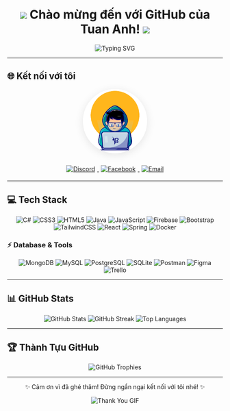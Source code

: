 <h1 align="center">
    <img src="https://media.giphy.com/media/hvRJCLFzcasrR4ia7z/giphy.gif" width="30px"/>
    Chào mừng đến với GitHub của Tuan Anh!
    <img src="https://media.giphy.com/media/hvRJCLFzcasrR4ia7z/giphy.gif" width="30px"/>
</h1>
<p align="center">
    <img src="https://readme-typing-svg.herokuapp.com?color=%2336BCF7&size=24&vCenter=true&width=500&lines=Hello%2C+I'm+Tuan980Blue!;Welcome+to+my+GitHub+Profile!" alt="Typing SVG">
</p>

---

## 🌐 Kết nối với tôi

<div align="center">
    <!-- Ảnh nền GIF động -->
    <img src="https://github.com/Tuan980Blue/Tuan980Blue/blob/6c447a44542048b8b92b50b96fad43bc88b585d2/images/68747470733a2f2f6d65646961302e67697068792e636f6d2f6d656469612f7a68595356436972524565495a744f4e43492f67697068792e676966.gif?raw=true" alt="Profile Image" width="150px" style="border-radius: 50%; box-shadow: 0px 4px 20px rgba(0, 0, 0, 0.1);">

   <!-- Badge kết nối với hiệu ứng  -->
   <div style="margin-top: 20px;">
        <a href="https://discord.gg/NZcQANkG">
            <img src="https://img.shields.io/badge/Discord-%237289DA.svg?style=for-the-badge&logo=discord&logoColor=white" alt="Discord" style="margin: 5px;">
        </a>
        <a href="https://www.facebook.com/tuananhhuflit/">
            <img src="https://img.shields.io/badge/Facebook-%231877F2.svg?style=for-the-badge&logo=Facebook&logoColor=white" alt="Facebook" style="margin: 5px;">
        </a>
        <a href="mailto:tuanmeo980provip@gmail.com">
            <img src="https://img.shields.io/badge/Gmail-D14836?style=for-the-badge&logo=gmail&logoColor=white" alt="Email" style="margin: 5px;">
        </a>
   </div>
</div>


---

## 💻 Tech Stack
<p align="center">
    <img src="https://img.shields.io/badge/c%23-%23239120.svg?style=for-the-badge&logo=c-sharp&logoColor=white" alt="C#">
    <img src="https://img.shields.io/badge/css3-%231572B6.svg?style=for-the-badge&logo=css3&logoColor=white" alt="CSS3">
    <img src="https://img.shields.io/badge/html5-%23E34F26.svg?style=for-the-badge&logo=html5&logoColor=white" alt="HTML5">
    <img src="https://img.shields.io/badge/java-%23ED8B00.svg?style=for-the-badge&logo=java&logoColor=white" alt="Java">
    <img src="https://img.shields.io/badge/javascript-%23323330.svg?style=for-the-badge&logo=javascript&logoColor=%23F7DF1E" alt="JavaScript">
    <img src="https://img.shields.io/badge/firebase-%23039BE5.svg?style=for-the-badge&logo=firebase" alt="Firebase">
    <img src="https://img.shields.io/badge/bootstrap-%23563D7C.svg?style=for-the-badge&logo=bootstrap&logoColor=white" alt="Bootstrap">
    <img src="https://img.shields.io/badge/tailwindcss-%2338B2AC.svg?style=for-the-badge&logo=tailwind-css&logoColor=white" alt="TailwindCSS">
    <img src="https://img.shields.io/badge/react-%2320232a.svg?style=for-the-badge&logo=react&logoColor=%2361DAFB" alt="React">
    <img src="https://img.shields.io/badge/spring-%236DB33F.svg?style=for-the-badge&logo=spring&logoColor=white" alt="Spring">
    <img src="https://img.shields.io/badge/docker-%230db7ed.svg?style=for-the-badge&logo=docker&logoColor=white" alt="Docker">
</p>

### ⚡ Database & Tools
<p align="center">
    <img src="https://img.shields.io/badge/MongoDB-%234ea94b.svg?style=for-the-badge&logo=mongodb&logoColor=white" alt="MongoDB">
    <img src="https://img.shields.io/badge/mysql-%2300f.svg?style=for-the-badge&logo=mysql&logoColor=white" alt="MySQL">
    <img src="https://img.shields.io/badge/PostgreSQL-%23316192.svg?style=for-the-badge&logo=postgresql&logoColor=white" alt="PostgreSQL">
    <img src="https://img.shields.io/badge/sqlite-%2307405e.svg?style=for-the-badge&logo=sqlite&logoColor=white" alt="SQLite">
    <img src="https://img.shields.io/badge/Postman-FF6C37?style=for-the-badge&logo=postman&logoColor=white" alt="Postman">
    <img src="https://img.shields.io/badge/Figma-%23F24E1E.svg?style=for-the-badge&logo=figma&logoColor=white" alt="Figma">
    <img src="https://img.shields.io/badge/Trello-%23026AA7.svg?style=for-the-badge&logo=Trello&logoColor=white" alt="Trello">
</p>

---

## 📊 GitHub Stats
<p align="center">
    <img src="https://github-readme-stats.vercel.app/api?username=Tuan980Blue&theme=vue&hide_border=true&include_all_commits=true&count_private=true" alt="GitHub Stats">
    <img src="https://github-readme-streak-stats.herokuapp.com/?user=Tuan980Blue&theme=vue&hide_border=true" alt="GitHub Streak">
    <img src="https://github-readme-stats.vercel.app/api/top-langs/?username=Tuan980Blue&theme=vue&hide_border=true&include_all_commits=true&count_private=true&layout=compact" alt="Top Languages">
</p>

---

## 🏆 Thành Tựu GitHub
<p align="center">
    <img src="https://github-trophies.vercel.app/?username=Tuan980Blue&theme=darkhub&no-frame=true&no-bg=true&margin-w=4" alt="GitHub Trophies">
</p>

---

<p align="center">
    ✨ Cảm ơn vì đã ghé thăm! Đừng ngần ngại kết nối với tôi nhé! ✨
</p>

<p align="center">
    <img src="https://media0.giphy.com/media/v1.Y2lkPTc5MGI3NjExb3lwcm9hNGt5NjM5YTc1bGxzeGFieDBudnlhejVxZ2NtNGw2MTRzZiZlcD12MV9pbnRlcm5hbF9naWZfYnlfaWQmY3Q9Zw/bcKmIWkUMCjVm/giphy.gif" alt="Thank You GIF">
</p>


